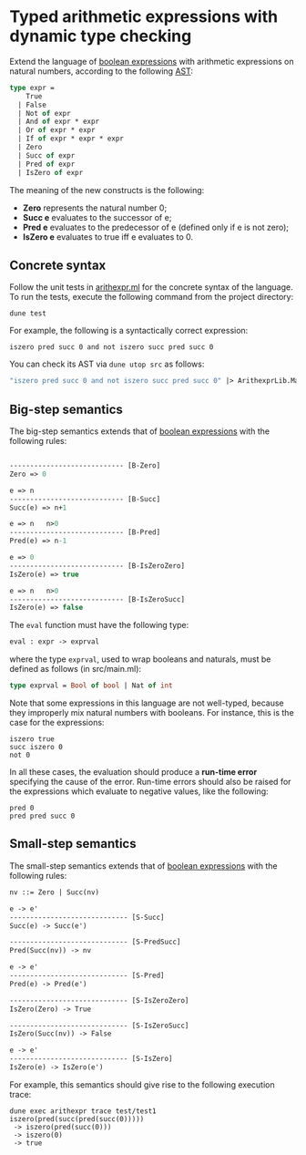 # Typed arithmetic expressions with dynamic type checking

Extend the language of [boolean expressions](../andboolexpr) with arithmetic expressions on natural numbers,
according to the following [AST](src/ast.ml):
```ocaml
type expr =
    True
  | False
  | Not of expr
  | And of expr * expr
  | Or of expr * expr
  | If of expr * expr * expr
  | Zero
  | Succ of expr
  | Pred of expr
  | IsZero of expr
```
The meaning of the new constructs is the following:
- **Zero** represents the natural number 0;
- **Succ e** evaluates to the successor of e;
- **Pred e** evaluates to the predecessor of e (defined only if e is not zero);
- **IsZero e** evaluates to true iff e evaluates to 0.


## Concrete syntax

Follow the unit tests in [arithexpr.ml](test/arithexpr.ml) for the concrete syntax of the language. 
To run the tests, execute the following command from the project directory:
```
dune test
```
For example, the following is a syntactically correct expression:
```
iszero pred succ 0 and not iszero succ pred succ 0
```
You can check its AST via `dune utop src` as follows:
```ocaml
"iszero pred succ 0 and not iszero succ pred succ 0" |> ArithexprLib.Main.parse;;
```


## Big-step semantics

The big-step semantics extends that of [boolean expressions](../andboolexpr#big-step-semantics) with the following rules:
```ocaml

---------------------------- [B-Zero]
Zero => 0

e => n
---------------------------- [B-Succ]
Succ(e) => n+1

e => n   n>0
---------------------------- [B-Pred]
Pred(e) => n-1

e => 0
---------------------------- [B-IsZeroZero]
IsZero(e) => true

e => n   n>0
---------------------------- [B-IsZeroSucc]
IsZero(e) => false
```

The `eval` function must have the following type:
```ocaml
eval : expr -> exprval
```
where the type `exprval`, used to wrap booleans and naturals, must be defined as follows (in src/main.ml):
```ocaml
type exprval = Bool of bool | Nat of int
```

Note that some expressions in this language are not well-typed, because they improperly mix natural numbers with booleans.
For instance, this is the case for the expressions:
```
iszero true
succ iszero 0
not 0
```
In all these cases, the evaluation should produce a **run-time error** specifying the cause of the error.
Run-time errors should also be raised for the expressions which evaluate to negative values, like the following:
```
pred 0
pred pred succ 0
```


## Small-step semantics

The small-step semantics extends that of [boolean expressions](../andboolexpr#small-step-semantics) with the following rules:
```ocaml
nv ::= Zero | Succ(nv)

e -> e'
----------------------------- [S-Succ]
Succ(e) -> Succ(e') 

----------------------------- [S-PredSucc]
Pred(Succ(nv)) -> nv 

e -> e'
----------------------------- [S-Pred]
Pred(e) -> Pred(e') 

----------------------------- [S-IsZeroZero]
IsZero(Zero) -> True

----------------------------- [S-IsZeroSucc]
IsZero(Succ(nv)) -> False 

e -> e'
----------------------------- [S-IsZero]
IsZero(e) -> IsZero(e') 
```

For example, this semantics should give rise to the following execution trace:
```
dune exec arithexpr trace test/test1
iszero(pred(succ(pred(succ(0)))))   
 -> iszero(pred(succ(0)))
 -> iszero(0)
 -> true
```
